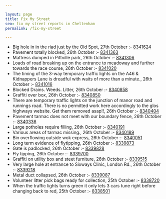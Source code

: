 ```yaml
---

layout: page
title: Fix My Street
seo: fix my street reports in Cheltenham
permalink: /fix-my-street

---
```


<!-- fix_marker starts -->

- Big hole in in the riad just by the Old Spot, 27th October :- [8341624](https://www.fixmystreet.com/report/8341624)
- Pavement totally blocked, 26th October :- [8341363](https://www.fixmystreet.com/report/8341363)
- Mattress dumped in Pittville park, 26th October :- [8341306](https://www.fixmystreet.com/report/8341306)
- Loads of road breaking up on the entrance to meadoway and further towards the race course, 26th October :- [8341020](https://www.fixmystreet.com/report/8341020)
- The timing of the 3-way temporary traffic lights on the A46 & Kidnappers Lane is dreadful with waits of more than a minute., 26th October :- [8341016](https://www.fixmystreet.com/report/8341016)
- Blocked Drains. Weeds. Litter, 26th October :- [8340858](https://www.fixmystreet.com/report/8340858)
- Graffiti over box, 26th October :- [8340850](https://www.fixmystreet.com/report/8340850)
- There are temporary traffic lights on the junction of manor road and runnings road. There is no permitted work here accordingly to the glos highways website. Get them removed asap!!, 26th October :- [8340404](https://www.fixmystreet.com/report/8340404)
- Pavement tarmac does not meet with our boundary fence, 26th October :- [8340336](https://www.fixmystreet.com/report/8340336)
- Large potholes require filling, 26th October :- [8340191](https://www.fixmystreet.com/report/8340191)
- Various areas of tarmac missing., 26th October :- [8340189](https://www.fixmystreet.com/report/8340189)
- Bin overflowing outside wok express, 26th October :- [8340051](https://www.fixmystreet.com/report/8340051)
- Long term evidence of flytipping, 26th October :- [8339873](https://www.fixmystreet.com/report/8339873)
- Gate is padlocked, 26th October :- [8339828](https://www.fixmystreet.com/report/8339828)
- Fly tipping, 26th October :- [8339700](https://www.fixmystreet.com/report/8339700)
- Graffiti on utility box and steet furniture, 26th October :- [8339515](https://www.fixmystreet.com/report/8339515)
- Very large hole at entrance to Sixways Clinic, London Rd., 26th October :- [8339218](https://www.fixmystreet.com/report/8339218)
- Metal duct collapsed, 26th October :- [8339087](https://www.fixmystreet.com/report/8339087)
- Volunteer litter pick bags ready for collection, 25th October :- [8338720](https://www.fixmystreet.com/report/8338720)
- When the traffic lights turns green it only lets 3 cars tune right before changing back to red, 25th October :- [8338501](https://www.fixmystreet.com/report/8338501)

<!-- fix_marker ends -->